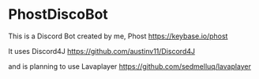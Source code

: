 # PhostDiscoBot
This is a Discord Bot created by me, Phost https://keybase.io/phost

It uses Discord4J https://github.com/austinv11/Discord4J

and is planning to use Lavaplayer https://github.com/sedmelluq/lavaplayer
